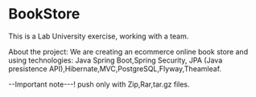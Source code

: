 # BookStore
This is a Lab University exercise, working with a team.

About the project:
We are creating an ecommerce online book store and using technologies: Java Spring Boot,Spring Security,
JPA (Java presistence API),Hibernate,MVC,PostgreSQL,Flyway,Theamleaf. 

--Important note---!
push only with Zip,Rar,tar.gz files.
